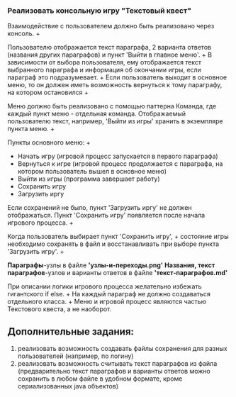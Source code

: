 ### Реализовать консольную игру "Текстовый квест"

Взаимодействие с пользователем должно быть реализовано через консоль. +

Пользователю отображается текст параграфа, 2 варианта ответов (названия других параграфов) и пункт 'Выйти в главное
меню'. +
В зависимости от выбора пользователя, ему отображается текст выбранного параграфа и информация об окончании игры, если
параграф это подразумевает. +
Если пользователь выходит в основное меню, то он должен иметь возможность вернуться к тому параграфу, на котором
остановился +

Меню должно быть реализовано с помощью паттерна Команда, где каждый пункт меню - отдельная команда. Отображаемый
пользователю текст, например, 'Выйти из игры' хранить в экземпляре пункта меню. +

Пункты основного меню: +

* Начать игру (игровой процесс запускается в первого параграфа)
* Вернуться к игре (игровой процесс продолжается с параграфа, на котором пользователь вышел в основное меню)
* Выйти из игры (программа завершает работу)
* Сохранить игру
* Загрузить иргу

Если сохранений не было, пункт 'Загрузить иргу' не должен отображаться. Пункт 'Сохранить игру' появляется после начала
игрового процесса. +

Когда пользователь выбирает пункт 'Сохранить игру', +
состояние игры необходимо сохранять в файл и восстанавливать при выборе пункта 'Загрузить игру'. +

**Параграфы**-узлы в файле **'узлы-и-переходы.png'**
**Названия, текст параграфов**-узлов и варианты ответов в файле **'текст-параграфов.md'**

При описании логики игрового процесса желательно избежать гигантского if else. +
На каждый параграф не должно создаваться отдельного класса. +
Меню и игровой процесс являются частью Текстового квеста, а не наоборот.


## Дополнительные задания:

1. реализовать возможность создавать файлы сохранения для разных пользователей (например, по логину)
2. реализовать возможность считывать текст параграфов из файла (предварительно текст параграфов и варианты ответов можно
   сохранить в любом файле в удобном формате, кроме сериализованных java объектов)

